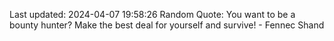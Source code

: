 Last updated: 2024-04-07 19:58:26
Random Quote: You want to be a bounty hunter? Make the best deal for yourself and survive! - Fennec Shand